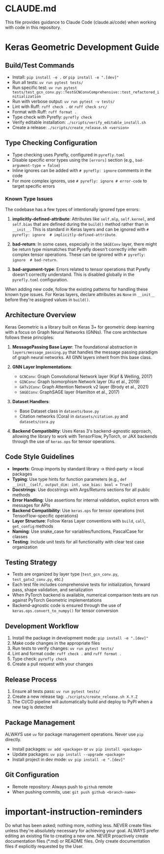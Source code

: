# CLAUDE.md

This file provides guidance to Claude Code (claude.ai/code) when working with code in this repository.

# Keras Geometric Development Guide

## Build/Test Commands

- Install: `pip install -e .` or `pip install -e ".[dev]"`
- Run all tests: `uv run pytest tests/`
- Run specific test: `uv run pytest tests/test_gcn_conv.py::TestGCNConvComprehensive::test_refactored_initialization`
- Run with verbose output: `uv run pytest -v tests/`
- Lint with Ruff: `ruff check .` or `ruff check src/`
- Format with Ruff: `ruff format .`
- Type check with Pyrefly: `pyrefly check`
- Verify editable installation: `./scripts/verify_editable_install.sh`
- Create a release: `./scripts/create_release.sh <version>`

## Type Checking Configuration

- Type checking uses Pyrefly, configured in `pyrefly.toml`
- Disable specific error types using the `[errors]` section (e.g., `bad-argument-type = false`)
- Inline ignores can be added with `# pyrefly: ignore` comments in the code
- For more complex ignores, use `# pyrefly: ignore # error-code` to target specific errors

### Known Type Issues

The codebase has a few types of intentionally ignored type errors:

1. **implicitly-defined-attribute**: Attributes like `self.mlp`, `self.kernel`, and `self.bias` that are defined during the `build()` method rather than in `__init__`. This is standard in Keras layers and can be ignored with `# pyrefly: ignore  # implicitly-defined-attribute`.

2. **bad-return**: In some cases, especially in the `SAGEConv` layer, there might be return type mismatches that Pyrefly doesn't correctly infer with complex tensor operations. These can be ignored with `# pyrefly: ignore  # bad-return`.

3. **bad-argument-type**: Errors related to tensor operations that Pyrefly doesn't correctly understand. This is disabled globally in the `pyrefly.toml` configuration.

When adding new code, follow the existing patterns for handling these known type issues. For Keras layers, declare attributes as `None` in `__init__` before they're assigned values in `build()`.

## Architecture Overview

Keras Geometric is a library built on Keras 3+ for geometric deep learning with a focus on Graph Neural Networks (GNNs). The core architecture follows these principles:

1. **MessagePassing Base Layer**: The foundational abstraction in `layers/message_passing.py` that handles the message passing paradigm of graph neural networks. All GNN layers inherit from this base class.

2. **GNN Layer Implementations**:

   - `GCNConv`: Graph Convolutional Network layer (Kipf & Welling, 2017)
   - `GINConv`: Graph Isomorphism Network layer (Xu et al., 2019)
   - `GATv2Conv`: Graph Attention Network v2 layer (Brody et al., 2021)
   - `SAGEConv`: GraphSAGE layer (Hamilton et al., 2017)

3. **Dataset Handlers**:

   - Base Dataset class in `datasets/base.py`
   - Citation networks (Cora) in `datasets/citation.py` and `datasets/cora.py`

4. **Backend Compatibility**: Uses Keras 3's backend-agnostic approach, allowing the library to work with TensorFlow, PyTorch, or JAX backends through the use of `keras.ops` for tensor operations.

## Code Style Guidelines

- **Imports**: Group imports by standard library → third-party → local packages
- **Typing**: Use type hints for function parameters (e.g., `def __init__(self, output_dim: int, use_bias: bool = True)`)
- **Docstrings**: Use docstrings with Args/Returns sections for all public methods
- **Error Handling**: Use assertions for internal validation, explicit errors with messages for APIs
- **Backend Compatibility**: Use `keras.ops` for tensor operations (not TensorFlow-specific operations)
- **Layer Structure**: Follow Keras Layer conventions with `build`, `call`, `get_config` methods
- **Naming**: Use snake_case for variables/functions, PascalCase for classes
- **Testing**: Include unit tests for all functionality with clear test case organization

## Testing Strategy

- Tests are organized by layer type (`test_gcn_conv.py`, `test_gatv2_conv.py`, etc.)
- Each test file includes comprehensive tests for initialization, forward pass, shape validation, and serialization
- When PyTorch backend is available, numerical comparison tests are run against PyTorch Geometric implementations
- Backend-agnostic code is ensured through the use of `keras.ops.convert_to_numpy()` for tensor conversion

## Development Workflow

1. Install the package in development mode: `pip install -e ".[dev]"`
2. Make code changes in the appropriate files
3. Run tests to verify changes: `uv run pytest tests/`
4. Lint and format code: `ruff check .` and `ruff format .`
5. Type check: `pyrefly check`
6. Create a pull request with your changes

## Release Process

1. Ensure all tests pass: `uv run pytest tests/`
2. Create a new release tag: `./scripts/create_release.sh X.Y.Z`
3. The CI/CD pipeline will automatically build and deploy to PyPI when a new tag is detected

## Package Management
ALWAYS use `uv` for package management operations. Never use `pip` directly.
- Install packages: `uv add <package>` or `uv pip install <package>`
- Update packages: `uv pip install --upgrade <package>`
- Install project in dev mode: `uv pip install -e ".[dev]"`

## Git Configuration
- Remote repository: Always push to `github` remote
- When pushing commits, use: `git push github <branch-name>`

# important-instruction-reminders
Do what has been asked; nothing more, nothing less.
NEVER create files unless they're absolutely necessary for achieving your goal.
ALWAYS prefer editing an existing file to creating a new one.
NEVER proactively create documentation files (*.md) or README files. Only create documentation files if explicitly requested by the User.
